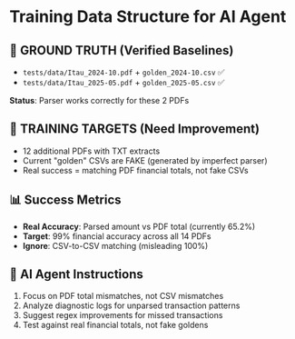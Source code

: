 # Training Data Structure for AI Agent

## 🎯 GROUND TRUTH (Verified Baselines)
- `tests/data/Itau_2024-10.pdf` + `golden_2024-10.csv` ✅
- `tests/data/Itau_2025-05.pdf` + `golden_2025-05.csv` ✅

**Status**: Parser works correctly for these 2 PDFs

## 🔧 TRAINING TARGETS (Need Improvement)
- 12 additional PDFs with TXT extracts
- Current "golden" CSVs are FAKE (generated by imperfect parser)
- Real success = matching PDF financial totals, not fake CSVs

## 📊 Success Metrics
- **Real Accuracy**: Parsed amount vs PDF total (currently 65.2%)
- **Target**: 99% financial accuracy across all 14 PDFs
- **Ignore**: CSV-to-CSV matching (misleading 100%)

## 🤖 AI Agent Instructions
1. Focus on PDF total mismatches, not CSV mismatches
2. Analyze diagnostic logs for unparsed transaction patterns
3. Suggest regex improvements for missed transactions
4. Test against real financial totals, not fake goldens
